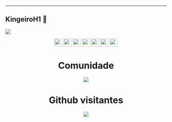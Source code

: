 <hr>

## KingeiroH1 👋


<a align=center href="EmBreve"><img src="https://readme-typing-svg.herokuapp.com?font=Courrier&size=25&duration=2500&pause=1000&color=000000&background=FFFFFFFF&height=40&lines=discord.gg%2FMjQJdEZgUp;twitch.tv%2Fkingeiroh1;Youtube%3A+Kingeiro;github+meu+conteúdo+%3C3"/></a>

<div align=center>
<a href="https://discord.gg/MjQJdEZgUp"><img src="https://img.shields.io/badge/discord-blue.svg?&style=for-the-badge&logo=discord&logoColor=white" height=25></a>
<a href="https://twitch.tv/kingeiroh1"><img src="https://img.shields.io/badge/twitch-violet.svg?&style=for-the-badge&logo=twitch&logoColor=white" height=25></a> 
<a href="https://www.tiktok.com/@kingeiroh1"><img src="https://img.shields.io/badge/tiktok-black.svg?&style=for-the-badge&logo=tiktok&logoColor=white" height=25></a>
<a href="https://www.youtube.com/channel/UCpjFmZxQIaoP2jcDmUHTADg"><img src="https://img.shields.io/badge/-YouTube-red?&style=for-the-badge&logo=youtube&logoColor=white" height=25></a>
<a href="https://linktr.ee/kingeirocommunity"><img src="https://img.shields.io/badge/-Linktree-green?&style=for-the-badge&logo=linktree&logoColor=white" height=25></a>
<a href="https://twitter.com/KingeiroH"><img src="https://img.shields.io/badge/-Twitter-blue?&style=for-the-badge&logo=twitter&logoColor=white" height=25></a>
<a href="https://twitter.com/KingeiroH"><img src="https://img.shields.io/badge/-Twitter-blue?&style=for-the-badge&logo=twitter&logoColor=white" height=25></a>
</div>
  
<h1 align=center><b>Comunidade</b></h1>

<p align=center><img src="https://img.shields.io/discord/1026092089907359744.svg?label=Discord&logo=Discord&colorB=7289da&style=for-the-badge" style="max-width: 100%;"></p>

<h1 align=center><b>Github visitantes</b></h1>
<p align=center><img src="https://profile-counter.glitch.me/kingeiroh1/count.svg"></p><br>
